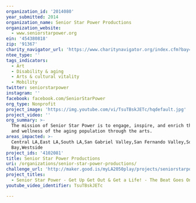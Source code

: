 ```yaml
---
organization_id: '2014080'
year_submitted: 2014
organization_name: Senior Star Power Productions
organization_website:
  - www.seniorstarpower.org
ein: '454380818'
zip: '91367'
charity_navigator_url: 'https://www.charitynavigator.org/index.cfm?bay=search.profile&ein=454380818'
ntee_type: ''
tags_indicators:
  - Art
  - Disability & aging
  - Arts & cultural vitality
  - Mobility
twitter: seniorstarpower
instagram: ''
facebook: facebook.com/SeniorStarPower
org_type: Nonprofit
project_image: 'https://img.youtube.com/vi/TsuTBskJETc/hqdefault.jpg'
project_video: ''
org_summary: >-
  The mission of Senior Star Power is to engage, inspire, and enrich the health
  and wellness of the aging population through the arts.
areas_impacted: >-
  Central LA,East LA,South LA,San Gabriel Valley,San Fernando Valley,South
  Bay,Westside
project_ids: '4102081'
title: Senior Star Power Productions
uri: /organizations/senior-star-power-productions/
challenge_url: 'http://maker.good.is/myLA2050play/projects/seniorstarpower.html'
project_titles:
  - Senior Star Power - Get Up Get Out & Get a Life! - The Beat Goes On
youtube_video_identifier: TsuTBskJETc

---
```

